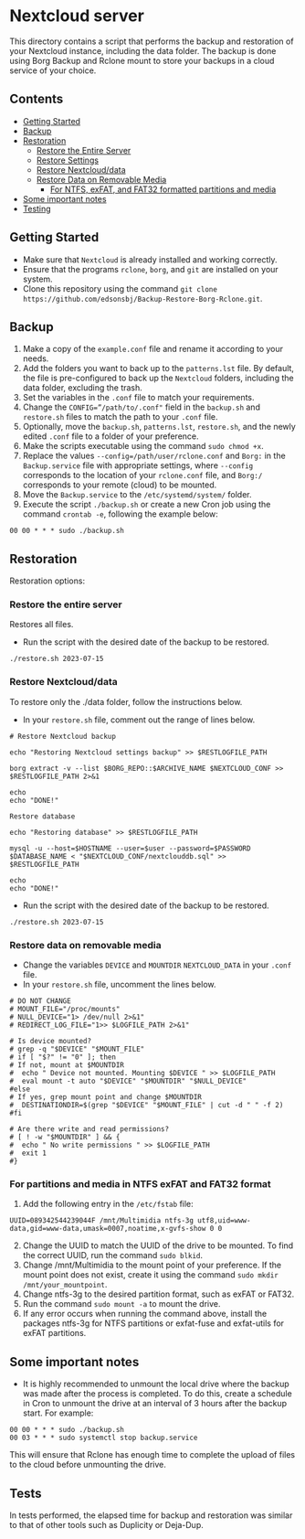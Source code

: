 # Nextcloud server

This directory contains a script that performs the backup and restoration of your Nextcloud instance, including the data folder. The backup is done using Borg Backup and Rclone mount to store your backups in a cloud service of your choice.

## Contents <!-- omit in toc -->
- [Getting Started](#Getting-Started)
- [Backup](#Backup)
- [Restoration](#Restoration)
  - [Restore the Entire Server](#Restore-the-Entire-Server)
  - [Restore Settings](#Restore-Settings)
  - [Restore Nextcloud/data](#Restore-Nextclouddata)
  - [Restore Data on Removable Media](#Restore-Data-on-Removable-Media)
    - [For NTFS, exFAT, and FAT32 formatted partitions and media](#For-NTFS-exFAT-and-FAT32-formatted-partitions-and-media)
- [Some important notes](#Some-important-notes)
- [Testing](#Testing)

## Getting Started

- Make sure that `Nextcloud` is already installed and working correctly.
- Ensure that the programs `rclone`, `borg`, and `git` are installed on your system.
- Clone this repository using the command `git clone https://github.com/edsonsbj/Backup-Restore-Borg-Rclone.git`.

## Backup

1. Make a copy of the `example.conf` file and rename it according to your needs.
2. Add the folders you want to back up to the `patterns.lst` file. By default, the file is pre-configured to back up the `Nextcloud` folders, including the data folder, excluding the trash.
3. Set the variables in the `.conf` file to match your requirements.
4. Change the `CONFIG=”/path/to/.conf"` field in the `backup.sh` and `restore.sh` files to match the path to your `.conf` file.
5. Optionally, move the `backup.sh`, `patterns.lst`, `restore.sh`, and the newly edited `.conf` file to a folder of your preference.
6. Make the scripts executable using the command `sudo chmod +x`.
7. Replace the values `--config=/path/user/rclone.conf` and `Borg:` in the `Backup.service` file with appropriate settings, where `--config` corresponds to the location of your `rclone.conf` file, and `Borg:/` corresponds to your remote (cloud) to be mounted.
8. Move the `Backup.service` to the `/etc/systemd/system/` folder.
9. Execute the script `./backup.sh` or create a new Cron job using the command `crontab -e`, following the example below:

```
00 00 * * * sudo ./backup.sh
```

## Restoration

Restoration options:

### Restore the entire server

Restores all files.

- Run the script with the desired date of the backup to be restored.

```
./restore.sh 2023-07-15
```

### Restore Nextcloud/data

To restore only the ./data folder, follow the instructions below.

- In your `restore.sh` file, comment out the range of lines below.

```
# Restore Nextcloud backup

echo "Restoring Nextcloud settings backup" >> $RESTLOGFILE_PATH

borg extract -v --list $BORG_REPO::$ARCHIVE_NAME $NEXTCLOUD_CONF >> $RESTLOGFILE_PATH 2>&1

echo
echo "DONE!"

Restore database

echo "Restoring database" >> $RESTLOGFILE_PATH

mysql -u --host=$HOSTNAME --user=$user --password=$PASSWORD $DATABASE_NAME < "$NEXTCLOUD_CONF/nextclouddb.sql" >> $RESTLOGFILE_PATH

echo
echo "DONE!"
```

- Run the script with the desired date of the backup to be restored.

```
./restore.sh 2023-07-15
```

### Restore data on removable media

- Change the variables `DEVICE` and `MOUNTDIR` `NEXTCLOUD_DATA` in your `.conf` file.
- In your `restore.sh` file, uncomment the lines below.

```
# DO NOT CHANGE
# MOUNT_FILE="/proc/mounts"
# NULL_DEVICE="1> /dev/null 2>&1"
# REDIRECT_LOG_FILE="1>> $LOGFILE_PATH 2>&1"

# Is device mounted?
# grep -q "$DEVICE" "$MOUNT_FILE"
# if [ "$?" != "0" ]; then
# If not, mount at $MOUNTDIR
#  echo " Device not mounted. Mounting $DEVICE " >> $LOGFILE_PATH
#  eval mount -t auto "$DEVICE" "$MOUNTDIR" "$NULL_DEVICE"
#else
# If yes, grep mount point and change $MOUNTDIR
#  DESTINATIONDIR=$(grep "$DEVICE" "$MOUNT_FILE" | cut -d " " -f 2)
#fi

# Are there write and read permissions?
# [ ! -w "$MOUNTDIR" ] && {
#  echo " No write permissions " >> $LOGFILE_PATH
#  exit 1
#}
```

### For partitions and media in NTFS exFAT and FAT32 format

1. Add the following entry in the `/etc/fstab` file:

```
UUID=089342544239044F /mnt/Multimidia ntfs-3g utf8,uid=www-data,gid=www-data,umask=0007,noatime,x-gvfs-show 0 0
```

2. Change the UUID to match the UUID of the drive to be mounted. To find the correct UUID, run the command `sudo blkid`.
3. Change /mnt/Multimidia to the mount point of your preference. If the mount point does not exist, create it using the command `sudo mkdir /mnt/your_mountpoint`.
4. Change ntfs-3g to the desired partition format, such as exFAT or FAT32.
5. Run the command `sudo mount -a` to mount the drive.
6. If any error occurs when running the command above, install the packages ntfs-3g for NTFS partitions or exfat-fuse and exfat-utils for exFAT partitions.

## Some important notes

- It is highly recommended to unmount the local drive where the backup was made after the process is completed. To do this, create a schedule in Cron to unmount the drive at an interval of 3 hours after the backup start. For example:

```
00 00 * * * sudo ./backup.sh
00 03 * * * sudo systemctl stop backup.service
```

This will ensure that Rclone has enough time to complete the upload of files to the cloud before unmounting the drive.

## Tests

In tests performed, the elapsed time for backup and restoration was similar to that of other tools such as Duplicity or Deja-Dup.
